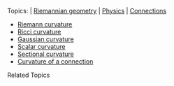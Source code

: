 Topics: 
| [Riemannian geometry](Riemannian%20geometry.md) 
| [Physics](Physics.md) 
| [Connections](connection.md)

- [Riemann curvature](Riemann%20curvature)
- [Ricci curvature](Ricci%20curvature.md)
- [Gaussian curvature](Gaussian%20curvature)
- [Scalar curvature](Scalar%20curvature)
- [Sectional curvature](Sectional%20curvature)
- [Curvature of a connection](curvature%20of%20a%20connection.md)

Related Topics

